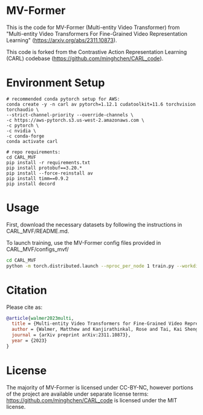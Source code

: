 # MV-Former

This is the code for MV-Former (Multi-entity Video Transformer) from "Multi-entity Video Transformers For Fine-Grained Video Representation Learning" (https://arxiv.org/abs/2311.10873).

This code is forked from the Contrastive Action Representation Learning (CARL) codebase (https://github.com/minghchen/CARL_code).

# Environment Setup

```
# recommended conda pytorch setup for AWS:
conda create -y -n carl av pytorch=1.12.1 cudatoolkit=11.6 torchvision torchaudio \
--strict-channel-priority --override-channels \
-c https://aws-pytorch.s3.us-west-2.amazonaws.com \
-c pytorch \
-c nvidia \
-c conda-forge
conda activate carl

# repo requirements:
cd CARL_MVF
pip install -r requirements.txt
pip install protobuf==3.20.*
pip install --force-reinstall av
pip install timm==0.9.2
pip install decord
```

# Usage

First, download the necessary datasets by following the instructions in CARL_MVF/README.md.

To launch training, use the MV-Former config files provided in CARL_MVF/configs_mvf/

```bash
cd CARL_MVF
python -m torch.distributed.launch --nproc_per_node 1 train.py --workdir ~/datasets --cfg_file ./configs_mvf/penn_mvf.yml --logdir ~/penn_mvf
```

# Citation

Please cite as:

``` bibtex
@article{walmer2023multi,
  title = {Multi-entity Video Transformers for Fine-Grained Video Representation Learning},
  author = {Walmer, Matthew and Kanjirathinkal, Rose and Tai, Kai Sheng and Muzumdar, Keyur and Tian, Taipeng and Shrivastava, Abhinav},
  journal = {arXiv preprint arXiv:2311.10873},
  year = {2023}
}
```

# License

The majority of MV-Former is licensed under CC-BY-NC, however portions of the project are available under separate license terms: https://github.com/minghchen/CARL_code is licensed under the MIT license.
